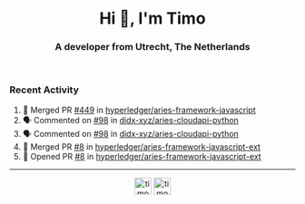 <h1 align="center">Hi 👋, I'm Timo</h1>
<h3 align="center">A developer from Utrecht, The Netherlands</h3>
<br/>
<!-- https://github.com/rahuldkjain/github-profile-readme-generator --!>

<!--  <p align="left"><img src="https://github-readme-stats.vercel.app/api?username=timoglastra&show_icons=true&count_private=true&" alt="timoglastra" /></p> --!>

<!--
Github language stats
<p align="left"><img src="https://github-readme-stats.vercel.app/api/top-langs/?username=timoglastra&layout=compact" alt="timoglastra" /><p>
-->

<!-- Codestats language stats -->
<!-- <p align="left"><img src="https://codestats-readme.vercel.app/api/top-langs/?username=timoglastra&layout=compact&language_count=12" alt="timoglastra" /><p>    --!>
  
<h3>Recent Activity</h3>

<!--START_SECTION:activity-->
1. 🎉 Merged PR [#449](https://github.com/hyperledger/aries-framework-javascript/pull/449) in [hyperledger/aries-framework-javascript](https://github.com/hyperledger/aries-framework-javascript)
2. 🗣 Commented on [#98](https://github.com/didx-xyz/aries-cloudapi-python/issues/98) in [didx-xyz/aries-cloudapi-python](https://github.com/didx-xyz/aries-cloudapi-python)
3. 🗣 Commented on [#98](https://github.com/didx-xyz/aries-cloudapi-python/issues/98) in [didx-xyz/aries-cloudapi-python](https://github.com/didx-xyz/aries-cloudapi-python)
4. 🎉 Merged PR [#8](https://github.com/hyperledger/aries-framework-javascript-ext/pull/8) in [hyperledger/aries-framework-javascript-ext](https://github.com/hyperledger/aries-framework-javascript-ext)
5. 💪 Opened PR [#8](https://github.com/hyperledger/aries-framework-javascript-ext/pull/8) in [hyperledger/aries-framework-javascript-ext](https://github.com/hyperledger/aries-framework-javascript-ext)
<!--END_SECTION:activity-->

---

<p align="center">
<a href="https://twitter.com/timoglastra" target="blank"><img align="center" src="https://cdn.jsdelivr.net/npm/simple-icons@3.0.1/icons/twitter.svg" alt="timoglastra" height="30" width="30" /></a>
<a href="https://linkedin.com/in/timoglastra" target="blank"><img align="center" src="https://cdn.jsdelivr.net/npm/simple-icons@3.0.1/icons/linkedin.svg" alt="timoglastra" height="30" width="30" /></a>
</p>



